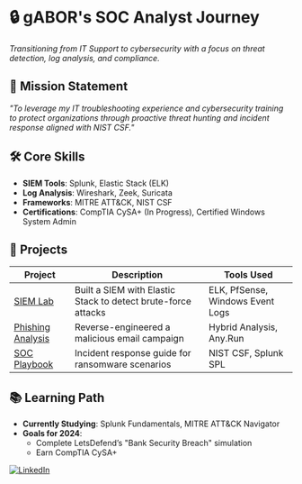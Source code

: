 # 🔒 gABOR's SOC Analyst Journey  
*Transitioning from IT Support to cybersecurity with a focus on threat detection, log analysis, and compliance.*  

## 🎯 **Mission Statement**  
*"To leverage my IT troubleshooting experience and cybersecurity training to protect organizations through proactive threat hunting and incident response aligned with NIST CSF."*  

## 🛠️ **Core Skills**  
- **SIEM Tools**: Splunk, Elastic Stack (ELK)  
- **Log Analysis**: Wireshark, Zeek, Suricata  
- **Frameworks**: MITRE ATT&CK, NIST CSF  
- **Certifications**: CompTIA CySA+ (In Progress), Certified Windows System Admin

## 📂 **Projects**  
| Project | Description | Tools Used |  
|---------|-------------|------------|  
| [SIEM Lab](link) | Built a SIEM with Elastic Stack to detect brute-force attacks | ELK, PfSense, Windows Event Logs |  
| [Phishing Analysis](link) | Reverse-engineered a malicious email campaign | Hybrid Analysis, Any.Run |  
| [SOC Playbook](link) | Incident response guide for ransomware scenarios | NIST CSF, Splunk SPL |  

## 📚 **Learning Path**  
- **Currently Studying**: Splunk Fundamentals, MITRE ATT&CK Navigator  
- **Goals for 2024**:  
  - Complete LetsDefend’s "Bank Security Breach" simulation  
  - Earn CompTIA CySA+  

[![LinkedIn](https://img.shields.io/badge/LinkedIn-Connect-blue)]([your-linkedin](https://www.linkedin.com/in/gkrankov/))  
